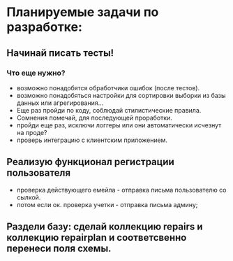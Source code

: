 
# Планируемые задачи по разработке:


## Начинай писать тесты!

### Что еще нужно?
* возможно понадобятся обработчики ошибок (после тестов).
* возможно понадобяться настройки для сортировки выборки из базы данных или агрегирования...
* Еще раз пройди по коду, соблюдай стилистические правила.
* Сомнения помечай, для последующей проработки.
* пройди еще раз, исключи логгеры или они автоматически исчезнут на проде?
* проверь интеграцию с клиентским приложением.


## Реализую функционал регистрации пользователя
            
* проверка действующего емейла - отправка письма пользователю со сылкой.
* потом если ок. проверка учетки - отправка письма админу;


## Раздели базу: сделай коллекцию repairs и коллекцию repairplan и соответсвенно перенеси поля схемы.





